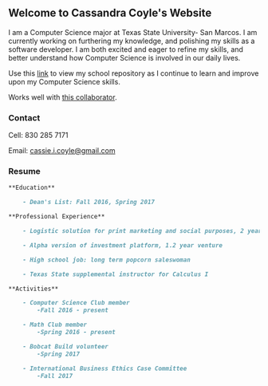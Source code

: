 ## Welcome to Cassandra Coyle's Website

I am a Computer Science major at Texas State University- San Marcos. I am currently working on furthering my knowledge, and polishing my skills as a software developer. I am both excited and eager to refine my skills, and better understand how Computer Science is involved in our daily lives. 

Use this [link](https://github.com/cicoyle/txstatecs) to view my school repository as I continue to learn and improve upon my Computer Science skills. 

Works well with [this collaborator](http://www.samcoyle.me).

### Contact

Cell: 830 285 7171

Email: cassie.i.coyle@gmail.com

### Resume

```markdown
**Education**

	- Dean's List: Fall 2016, Spring 2017

**Professional Experience**

	- Logistic solution for print marketing and social purposes, 2 year venture

	- Alpha version of investment platform, 1.2 year venture

	- High school job: long term popcorn saleswoman

	- Texas State supplemental instructor for Calculus I

**Activities**

	- Computer Science Club member
		-Fall 2016 - present

	- Math Club member
		-Spring 2016 - present

	- Bobcat Build volunteer
		-Spring 2017

	- International Business Ethics Case Committee
		-Fall 2017

```
